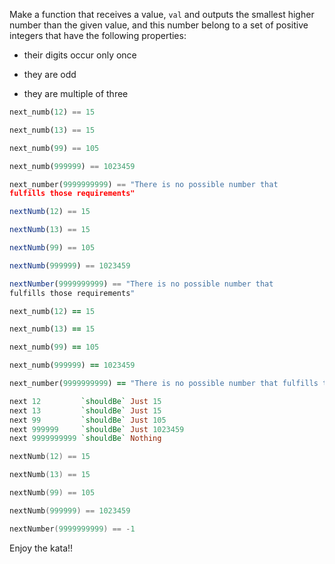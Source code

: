 Make a function that receives a value, ```val``` and outputs the smallest higher number than the given value, and this number belong to a set of positive integers that have the following properties:

- their digits occur only once

- they are odd

- they are multiple of three


```python
next_numb(12) == 15

next_numb(13) == 15

next_numb(99) == 105

next_numb(999999) == 1023459

next_number(9999999999) == "There is no possible number that
fulfills those requirements"
```
```javascript
nextNumb(12) == 15

nextNumb(13) == 15

nextNumb(99) == 105

nextNumb(999999) == 1023459

nextNumber(9999999999) == "There is no possible number that
fulfills those requirements"
```
```ruby
next_numb(12) == 15

next_numb(13) == 15

next_numb(99) == 105

next_numb(999999) == 1023459

next_number(9999999999) == "There is no possible number that fulfills those requirements"
```
```haskell
next 12         `shouldBe` Just 15           
next 13         `shouldBe` Just 15    
next 99         `shouldBe` Just 105    
next 999999     `shouldBe` Just 1023459    
next 9999999999 `shouldBe` Nothing  
```
```cpp
nextNumb(12) == 15

nextNumb(13) == 15

nextNumb(99) == 105

nextNumb(999999) == 1023459

nextNumber(9999999999) == -1 
```

Enjoy the kata!!
